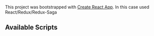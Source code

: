 This project was bootstrapped with [Create React App](https://github.com/facebook/create-react-app).
In this case used React/Redux/Redux-Saga



## Available Scripts

